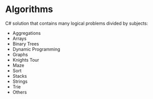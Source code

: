 # Algorithms 

C# solution that contains many logical problems divided by subjects:

* Aggregations
* Arrays
* Binary Trees
* Dynamic Programming
* Graphs
* Knights Tour
* Maze
* Sort
* Stacks
* Strings
* Trie
* Others
